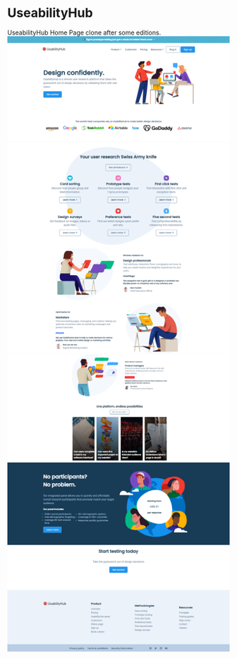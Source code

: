# UseabilityHub
UseabilityHub Home Page clone after some editions.<br/>
<img src="./assets/photo1.png" alt="Project Image" /><br/>
<img src="./assets/photo2.png" alt="Project Image" /><br/>
<img src="./assets/photo3.png" alt="Project Image" /><br/>
<img src="./assets/photo4.png" alt="Project Image" /><br/>
<img src="./assets/photo5.png" alt="Project Image" /><br/>
<img src="./assets/photo6.png" alt="Project Image" /><br/>